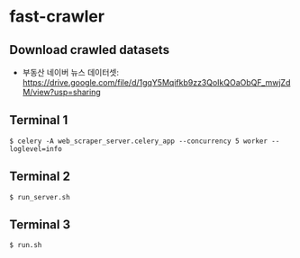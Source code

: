 # fast-crawler

## Download crawled datasets
- 부동산 네이버 뉴스 데이터셋: https://drive.google.com/file/d/1gqY5Mqifkb9zz3QoIkQOaObQF_mwjZdM/view?usp=sharing

## Terminal 1
```
$ celery -A web_scraper_server.celery_app --concurrency 5 worker --loglevel=info
```
## Terminal 2 
```
$ run_server.sh
```
## Terminal 3
```
$ run.sh
```
